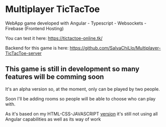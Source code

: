 # Multiplayer TicTacToe

WebApp game developed with Angular - Typescript - Websockets - Firebase (Frontend Hosting)

You can test it here: https://tictactoe-online.tk/

Backend for this game is here: https://github.com/SalvaChiLlo/Multiplayer-TicTacToe-server


## This game is still in development so many features will be comming soon
It's an alpha version so, at the moment, only can be played by two people.

Soon I'll be adding rooms so people will be able to choose who can play with.

As it's based on my HTML-CSS-JAVASCRIPT [version](https://github.com/SalvaChiLlo/tic_tac_toe) it's still not using all Angular capabilities as well as its way of work
